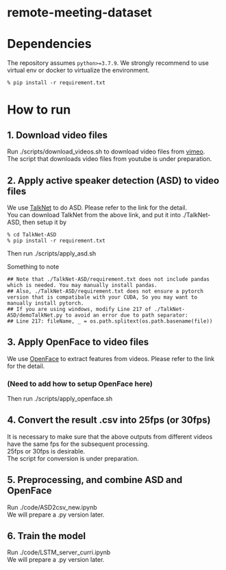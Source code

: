 # remote-meeting-dataset

# Dependencies
The repository assumes `python>=3.7.9`. We strongly recommend to use virtual env or docker to virtualize the environment.
````
% pip install -r requirement.txt
````

# How to run
## 1. Download video files  
Run ./scripts/download_videos.sh to download video files from [vimeo](https://vimeo.com/).  
The script that downloads video files from youtube is under preparation.

## 2. Apply active speaker detection (ASD) to video files  
We use [TalkNet](https://github.com/TaoRuijie/TalkNet-ASD/) to do ASD. Please refer to the link for the detail.  
You can download TalkNet from the above link, and put it into ./TalkNet-ASD, then setup it by
````
% cd TalkNet-ASD
% pip install -r requirement.txt
````
Then run ./scripts/apply_asd.sh

Something to note
````
## Note that ./TalkNet-ASD/requirement.txt does not include pandas which is needed. You may manually install pandas.
## Also, ./TalkNet-ASD/requirement.txt does not ensure a pytorch version that is compatibale with your CUDA, So you may want to manually install pytorch.
## If you are using windows, modify Line 217 of ./TalkNet-ASD/demoTalkNet.py to avoid an error due to path separator:
## Line 217: fileName, _ = os.path.splitext(os.path.basename(file))
````

## 3. Apply OpenFace to video files
We use [OpenFace](https://github.com/TadasBaltrusaitis/OpenFace) to extract features from videos. Please refer to the link for the detail.  
### (Need to add how to setup OpenFace here)
Then run ./scripts/apply_openface.sh

## 4. Convert the result .csv into 25fps (or 30fps) 
It is necessary to make sure that the above outputs from different videos have the same fps for the subsequent processing.  
25fps or 30fps is desirable.  
The script for conversion is under preparation.

## 5. Preprocessing, and combine ASD and OpenFace
Run ./code/ASD2csv_new.ipynb  
We will prepare a .py version later.

## 6. Train the model
Run ./code/LSTM_server_curri.ipynb  
We will prepare a .py version later.
